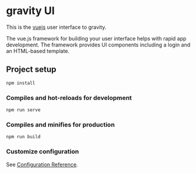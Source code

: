 # gravity UI

This is the [vuejs](https://vuejs.org/) user interface to gravity.

The vue.js framework for building your user interface helps with rapid app development. The framework provides UI components including a login and an HTML-based template.

## Project setup

```
npm install
```

### Compiles and hot-reloads for development

```
npm run serve
```

### Compiles and minifies for production

```
npm run build
```

### Customize configuration

See [Configuration Reference](https://cli.vuejs.org/config/).

